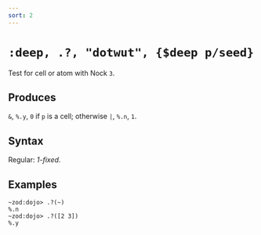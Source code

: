 ```yaml
---
sort: 2 
---
```


# `:deep, .?, "dotwut", {$deep p/seed}`

Test for cell or atom with Nock `3`.

## Produces

`&`, `%.y`, `0` if `p` is a cell; otherwise `|`, `%.n`, `1`.

## Syntax

Regular: *1-fixed*.

## Examples

```
~zod:dojo> .?(~)
%.n
~zod:dojo> .?([2 3])
%.y
```
